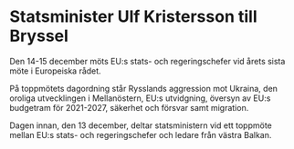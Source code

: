 # Statsminister Ulf Kristersson till Bryssel

Den 14-15 december möts EU:s stats- och regeringschefer vid årets sista möte i Europeiska rådet.

På toppmötets dagordning står Rysslands aggression mot Ukraina, den oroliga utvecklingen i Mellanöstern, EU:s utvidgning, översyn av EU:s budgetram för 2021-2027, säkerhet och försvar samt migration.

Dagen innan, den 13 december, deltar statsministern vid ett toppmöte mellan EU:s stats- och regeringschefer och ledare från västra Balkan.
